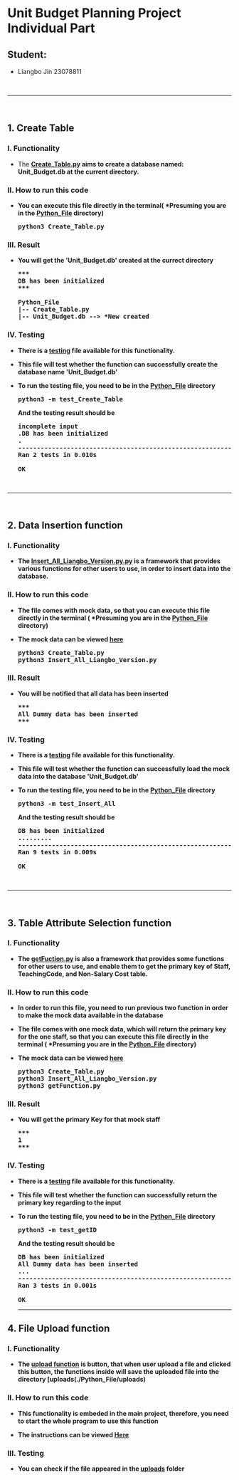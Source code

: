 # Unit Budget Planning Project Individual Part

## Student:
- Liangbo Jin 23078811

<br><hr><br>

## 1. Create Table 

### I. Functionality
- The [<b>Create_Table.py<b>](./Python_File/Create_Table.py) aims to create a database named: Unit_Budget.db at the current directory.

### II. How to run this code
- You can execute this file directly in the terminal( *Presuming you are in the [<b>Python_File<b>](./Python_File) directory)
  
  <pre>
  python3 Create_Table.py
  </pre>

### III. Result
- You will get the 'Unit_Budget.db' created at the currect directory
  
  <pre>
  ***
  DB has been initialized
  ***
  
  Python_File
  |-- Create_Table.py
  |-- Unit_Budget.db --> *New created
  </pre>

### IV. Testing
- There is a [<b>testing<b>](./Python_File/test_Create_Table.py) file available for this functionality. 
- This file will test whether the function can successfully create the database name 'Unit_Budget.db'
- To run the testing file, you need to be in the [<b>Python_File<b>](./Python_File) directory
  
  <pre>
  python3 -m test_Create_Table
  </pre>
  
  And the testing result should be
  
  <pre>
  incomplete input
  .DB has been initialized
  .
  ----------------------------------------------------------------------
  Ran 2 tests in 0.010s

  OK
  </pre>

<br><hr><br>

## 2. Data Insertion function

### I. Functionality
- The [<b>Insert_All_Liangbo_Version.py.py<b>](./Python_File/Insert_All_Liangbo_Version.py) is a framework that provides various functions for other users to use, in
order to insert data into the database.

### II. How to run this code
- The file comes with mock data, so that you can execute this file directly in the terminal ( *Presuming you are in the [<b>Python_File<b>](./Python_File) directory)

- The mock data can be viewed [<b>here<b>](./Python_File/Insert_All_Liangbo_Version.py#L5-L13)
  
  <pre>
  python3 Create_Table.py
  python3 Insert_All_Liangbo_Version.py
  </pre>

### III. Result
- You will be notified that all data has been inserted
  
  <pre>
  ***
  All Dummy data has been inserted
  ***
  </pre>

### IV. Testing
- There is a [<b>testing<b>](./Python_File/test_Insert_All.py) file available for this functionality. 
- This file will test whether the function can successfully load the mock data into the database 'Unit_Budget.db'
- To run the testing file, you need to be in the [<b>Python_File<b>](./Python_File) directory
  
  <pre>
  python3 -m test_Insert_All
  </pre>
  
  And the testing result should be
  
  <pre>
  DB has been initialized
  .........
  ----------------------------------------------------------------------
  Ran 9 tests in 0.009s

  OK
  </pre>

<br><hr><br>

## 3. Table Attribute Selection function

### I. Functionality
- The [<b>getFuction.py<b>](./Python_File/getFunction.py) is also a framework that provides some functions for other users to use, and enable them to get the 
primary key of Staff, TeachingCode, and Non-Salary Cost table.

### II. How to run this code
- In order to run this file, you need to run previous two function in order to make the mock data available in the database

- The file comes with one mock data, which will return the primary key for the one staff, so that you can execute this file directly in the terminal 
( *Presuming you are in the [<b>Python_File<b>](./Python_File) directory)

- The mock data can be viewed [<b>here<b>](./Python_File/getFunction.py#L66)
  
  <pre>
  python3 Create_Table.py
  python3 Insert_All_Liangbo_Version.py
  python3 getFunction.py
  </pre>

### III. Result
- You will get the primary Key for that mock staff
  
  <pre>
  ***
  1
  ***
  </pre>

### IV. Testing
- There is a [<b>testing<b>](./Python_File/test_getID.py) file available for this functionality. 
- This file will test whether the function can successfully return the primary key regarding to the input
- To run the testing file, you need to be in the [<b>Python_File<b>](./Python_File) directory
  
  <pre>
  python3 -m test_getID
  </pre>
  
  And the testing result should be
  
  <pre>
  DB has been initialized
  All Dummy data has been inserted
  ...
  ----------------------------------------------------------------------
  Ran 3 tests in 0.001s

  OK
  </pre>
  
  <b><hr><b>
  
## 4. File Upload function

### I. Functionality
- The [<b>upload function<b>](./Python_File/route.py#L173-L189) is button, that when user upload a file and clicked this button, the functions inside will save 
the uploaded file into the directory [<b>uploads<b>(./Python_File/uploads) 

### II. How to run this code
- This functionality is embeded in the main project, therefore, you need to start the whole program to use this function

- The instructions can be viewed [<b>Here<b>](../README.md#L5-L45)

### III. Testing
- You can check if the file appeared in the [<b>uploads<b>](./Python_File/uploads) folder

